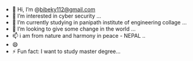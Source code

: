 - 👋 Hi, I’m @bibeky112@gmail.com
- 👀 I’m interested in cyber security ...
- 🌱 I’m currently studying in panipath institute of engineering collage ...
- 💞️ I’m looking to give some change in the world ...
- 📫 i am from nature and harmony in peace - NEPAL 
..
- 😄
- ⚡ Fun fact: I want to  study master degree...

<!---
Mazor123/Mazor123 is a ✨ special ✨ repository because its `README.md` (this file) appears on your GitHub profile.
You can click the Preview link to take a look at your changes.
--->

